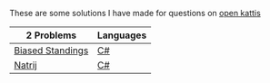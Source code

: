 These are some solutions I have made for questions on [open kattis](https://open.kattis.com)

| 2 Problems | Languages |
| - | - |
| [Biased Standings](https://open.kattis.com/problems/standings) | [C#](https://github.com/stoftot/OpenKattis/blob/main/CSharpSolutions/Biased%20Standings/Program.cs) |
| [Natrij](https://open.kattis.com/problems/natrij) | [C#](https://github.com/stoftot/OpenKattis/blob/main/CSharpSolutions/Natrij/Program.cs) |
